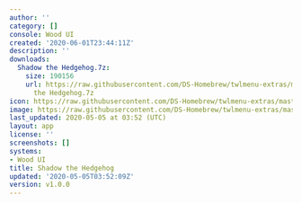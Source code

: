 ```yaml
---
author: ''
category: []
console: Wood UI
created: '2020-06-01T23:44:11Z'
description: ''
downloads:
  Shadow the Hedgehog.7z:
    size: 190156
    url: https://raw.githubusercontent.com/DS-Homebrew/twlmenu-extras/master/_nds/TWiLightMenu/akmenu/themes/Shadow
      the Hedgehog.7z
icon: https://raw.githubusercontent.com/DS-Homebrew/twlmenu-extras/master/unistore/icons/ak.png
image: https://raw.githubusercontent.com/DS-Homebrew/twlmenu-extras/master/unistore/icons/ak.png
last_updated: 2020-05-05 at 03:52 (UTC)
layout: app
license: ''
screenshots: []
systems:
- Wood UI
title: Shadow the Hedgehog
updated: '2020-05-05T03:52:09Z'
version: v1.0.0
---
```


